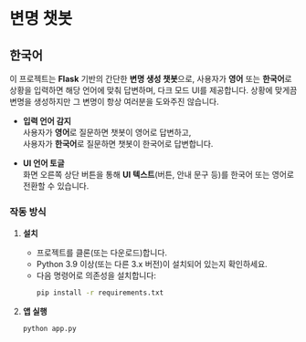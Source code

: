 # 변명 챗봇

## 한국어

이 프로젝트는 **Flask** 기반의 간단한 **변명 생성 챗봇**으로, 사용자가 **영어** 또는 **한국어**로 상황을 입력하면 해당 언어에 맞춰 답변하며, 다크 모드 UI를 제공합니다.
상황에 맞게끔 변명을 생성하지만 그 변명이 항상 여러분을 도와주진 않습니다.

- **입력 언어 감지**  
  사용자가 **영어**로 질문하면 챗봇이 영어로 답변하고,  
  사용자가 **한국어**로 질문하면 챗봇이 한국어로 답변합니다.

- **UI 언어 토글**  
  화면 오른쪽 상단 버튼을 통해 **UI 텍스트**(버튼, 안내 문구 등)를 한국어 또는 영어로 전환할 수 있습니다.

### 작동 방식

1. **설치**  
   - 프로젝트를 클론(또는 다운로드)합니다.
   - Python 3.9 이상(또는 다른 3.x 버전)이 설치되어 있는지 확인하세요.
   - 다음 명령어로 의존성을 설치합니다:
     ```bash
     pip install -r requirements.txt
     ```

2. **앱 실행**  
   ```bash
   python app.py

